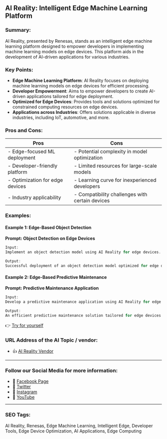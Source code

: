 ## AI Reality: Intelligent Edge Machine Learning Platform

### Summary:

AI Reality, presented by Renesas, stands as an intelligent edge machine learning platform designed to empower developers in implementing machine learning models on edge devices. This platform aids in the development of AI-driven applications for various industries.

### Key Points:

- **Edge Machine Learning Platform**: AI Reality focuses on deploying machine learning models on edge devices for efficient processing.
- **Developer Empowerment**: Aims to empower developers to create AI-driven applications tailored for edge deployment.
- **Optimized for Edge Devices**: Provides tools and solutions optimized for constrained computing resources on edge devices.
- **Applications across Industries**: Offers solutions applicable in diverse industries, including IoT, automotive, and more.

### Pros and Cons:

| Pros                               | Cons                                          |
|------------------------------------|-----------------------------------------------|
| - Edge-focused ML deployment       | - Potential complexity in model optimization  |
| - Developer-friendly platform      | - Limited resources for large-scale models    |
| - Optimization for edge devices    | - Learning curve for inexperienced developers|
| - Industry applicability            | - Compatibility challenges with certain devices|

### Examples:

#### Example 1: Edge-Based Object Detection
**Prompt: Object Detection on Edge Devices**

```dart
Input:
Implement an object detection model using AI Reality for edge devices.

Output:
Successful deployment of an object detection model optimized for edge devices.
```

#### Example 2: Edge-Based Predictive Maintenance
**Prompt: Predictive Maintenance Application**

```dart
Input:
Develop a predictive maintenance application using AI Reality for edge computing.

Output:
An efficient predictive maintenance solution tailored for edge devices.
```

👉 <a href="https://www.renesas.com/us/en/products/microcontrollers-microprocessors/reality-ai" target="_blank">Try for yourself</a>

### URL Address of the AI Topic / vendor:

- 👍 <a href="https://www.renesas.com/us/en/products/microcontrollers-microprocessors/reality-ai" target="_blank">AI Reality Vendor</a>

<hr>

### Follow our Social Media for more information:

- 📘 <a href="https://www.facebook.com/RenesasAmericas" target="_blank">Facebook Page</a>
- 📄 <a href="https://twitter.com/RenesasAmerica" target="_blank">Twitter</a>
- 📸 <a href="https://www.instagram.com/renesasamericas/" target="_blank">Instagram</a>
- 🎥 <a href="https://www.youtube.com/user/renesasamerica" target="_blank">YouTube</a>

<hr>

### SEO Tags:
AI Reality, Renesas, Edge Machine Learning, Intelligent Edge, Developer Tools, Edge Device Optimization, AI Applications, Edge Computing